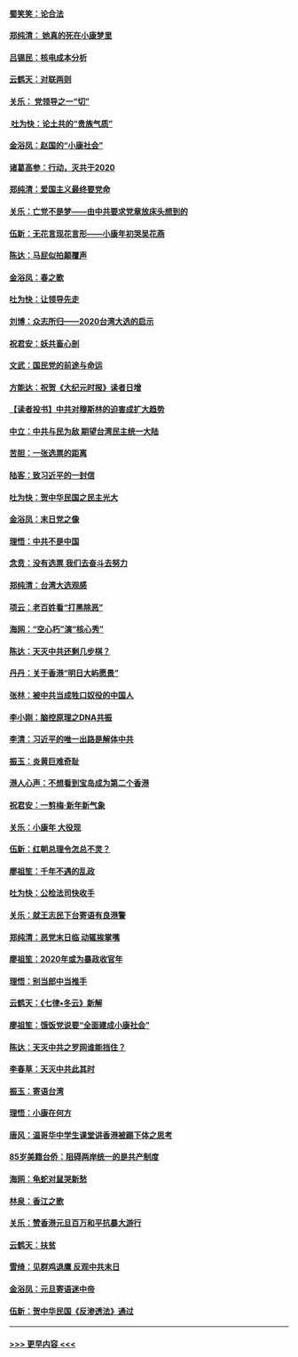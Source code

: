#### [蜀笑笑：论合法](../pages/nsc993/n11808064.md?t=01210711) 
#### [郑纯清： 她真的死在小康梦里](../pages/nsc993/n11806623.md?t=01210711) 
#### [吕锡民：核电成本分析](../pages/nsc993/n11806284.md?t=01210711) 
#### [云鹤天：对联两则](../pages/nsc993/n11805957.md?t=01210711) 
#### [关乐： 党领导之一“切”](../pages/nsc993/n11804505.md?t=01210711) 
#### [ 吐为快：论土共的“贵族气质”](../pages/nsc993/n11804490.md?t=01210711) 
#### [金浴凤：赵国的“小康社会”](../pages/nsc993/n11804452.md?t=01210711) 
#### [诸葛高参：行动，灭共于2020](../pages/nsc993/n11804120.md?t=01210711) 
#### [郑纯清：爱国主义最终要党命](../pages/nsc993/n11802197.md?t=01210711) 
#### [关乐：亡党不是梦——由中共要求党章放床头想到的](../pages/nsc993/n11802156.md?t=01210711) 
#### [伍新：无花言现花言形——小康年初哭吴花燕](../pages/nsc993/n11800044.md?t=01210711) 
#### [陈达：马屁似拍颠覆声](../pages/nsc993/n11800010.md?t=01210711) 
#### [金浴凤：春之歌](../pages/nsc993/n11797687.md?t=01210711) 
#### [吐为快：让领导先走](../pages/nsc993/n11797512.md?t=01210711) 
#### [刘博：众志所归——2020台湾大选的启示](../pages/nsc993/n11796878.md?t=01210711) 
#### [祝君安：妖共畜心剖](../pages/nsc993/n11794273.md?t=01210711) 
#### [文武：国民党的前途与命运](../pages/nsc993/n11794198.md?t=01210711) 
#### [方能达：祝贺《大纪元时报》读者日增](../pages/nsc993/n11793807.md?t=01210711) 
#### [【读者投书】中共对穆斯林的迫害成扩大趋势](../pages/nsc993/n11791371.md?t=01210711) 
#### [中立：中共与民为敌 期望台湾民主统一大陆](../pages/nsc993/n11790392.md?t=01210711) 
#### [苦胆：一张选票的距离](../pages/nsc993/n11788914.md?t=01210711) 
#### [陆客：致习近平的一封信](../pages/nsc993/n11788867.md?t=01210711) 
#### [吐为快：贺中华民国之民主光大](../pages/nsc993/n11788618.md?t=01210711) 
#### [金浴凤：末日党之像](../pages/nsc993/n11787475.md?t=01210711) 
#### [理悟：中共不是中国](../pages/nsc993/n11787463.md?t=01210711) 
#### [念贲：没有选票  我们去奋斗去努力](../pages/nsc993/n11787398.md?t=01210711) 
#### [郑纯清：台湾大选观感](../pages/nsc993/n11786210.md?t=01210711) 
#### [项云：老百姓看“打黑除恶”](../pages/nsc993/n11785398.md?t=01210711) 
#### [海网：“空心朽”演“核心秀”](../pages/nsc993/n11783874.md?t=01210711) 
#### [陈达：天灭中共还剩几步棋？](../pages/nsc993/n11783719.md?t=01210711) 
#### [丹丹：关于香港“明日大屿愿景”](../pages/nsc993/n11783273.md?t=01210711) 
#### [张林：被中共当成牲口奴役的中国人](../pages/nsc993/n11782397.md?t=01210711) 
#### [李小刚：脑控原理之DNA共振](../pages/nsc993/n11780962.md?t=01210711) 
#### [李清：习近平的唯一出路是解体中共](../pages/nsc993/n11780866.md?t=01210711) 
#### [振玉：炎黄巨难奇耻](../pages/nsc993/n11779632.md?t=01210711) 
#### [港人心声：不想看到宝岛成为第二个香港](../pages/nsc993/n11778817.md?t=01210711) 
#### [祝君安：一剪梅‧新年新气象](../pages/nsc993/n11776340.md?t=01210711) 
#### [关乐：小康年 大役现](../pages/nsc993/n11774213.md?t=01210711) 
#### [伍新：红朝总理令怎总不灵？](../pages/nsc993/n11770813.md?t=01210711) 
#### [廖祖笙：千年不遇的乱政](../pages/nsc993/n11770373.md?t=01210711) 
#### [吐为快：公检法司快收手](../pages/nsc993/n11770359.md?t=01210711) 
#### [关乐：就王志民下台寄语有良港警](../pages/nsc993/n11769903.md?t=01210711) 
#### [郑纯清：恶党末日临 动辄挨掌嘴](../pages/nsc993/n11769356.md?t=01210711) 
#### [廖祖笙：2020年或为暴政收官年](../pages/nsc993/n11768216.md?t=01210711) 
#### [理悟：别当郎中当推手](../pages/nsc993/n11768243.md?t=01210711) 
#### [云鹤天：《七律▪冬云》新解](../pages/nsc993/n11768204.md?t=01210711) 
#### [廖祖笙：饿饭党说要“全面建成小康社会”](../pages/nsc993/n11767482.md?t=01210711) 
#### [陈达：天灭中共之罗网谁能挡住？](../pages/nsc993/n11767465.md?t=01210711) 
#### [李春草：天灭中共此其时](../pages/nsc993/n11767452.md?t=01210711) 
#### [振玉：寄语台湾](../pages/nsc993/n11767432.md?t=01210711) 
#### [理悟：小康在何方](../pages/nsc993/n11767394.md?t=01210711) 
#### [唐风：温哥华中学生课堂讲香港被踢下体之思考](../pages/nsc993/n11766848.md?t=01210711) 
#### [85岁美籍台侨：阻碍两岸统一的是共产制度](../pages/nsc993/n11765043.md?t=01210711) 
#### [海网：龟蛇对鼠哭新愁](../pages/nsc993/n11764895.md?t=01210711) 
#### [林泉：香江之歌](../pages/nsc993/n11764415.md?t=01210711) 
#### [关乐：赞香港元旦百万和平抗暴大游行](../pages/nsc993/n11764382.md?t=01210711) 
#### [云鹤天：扶贫](../pages/nsc993/n11764245.md?t=01210711) 
#### [雪绮：见群鸡退鹰  反观中共末日](../pages/nsc993/n11762112.md?t=01210711) 
#### [金浴凤：元旦寄语迷中帝](../pages/nsc993/n11761788.md?t=01210711) 
#### [伍新：贺中华民国《反渗透法》通过](../pages/nsc993/n11761994.md?t=01210711) 

----
#### [ >>> 更早内容 <<< ](../indexes/nsc993-earlier.md)
